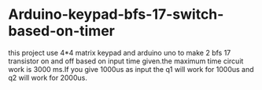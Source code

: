 # Arduino-keypad-bfs-17-switch-based-on-timer
this project use 4*4 matrix keypad and arduino uno to make 2 bfs 17 transistor on and off based on input time given.the maximum time circuit work is 3000 ms.If you give 1000us as input the q1 will work for 1000us and q2 will work for 2000us.
